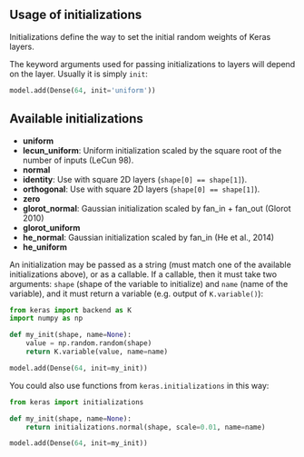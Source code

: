 
## Usage of initializations

Initializations define the way to set the initial random weights of Keras layers.

The keyword arguments used for passing initializations to layers will depend on the layer. Usually it is simply `init`:

```python
model.add(Dense(64, init='uniform'))
```

## Available initializations

- __uniform__
- __lecun_uniform__: Uniform initialization scaled by the square root of the number of inputs (LeCun 98).
- __normal__
- __identity__: Use with square 2D layers (`shape[0] == shape[1]`).
- __orthogonal__: Use with square 2D layers (`shape[0] == shape[1]`).
- __zero__
- __glorot_normal__: Gaussian initialization scaled by fan_in + fan_out (Glorot 2010)
- __glorot_uniform__
- __he_normal__: Gaussian initialization scaled by fan_in (He et al., 2014)
- __he_uniform__


An initialization may be passed as a string (must match one of the available initializations above), or as a callable.
If a callable, then it must take two arguments: `shape` (shape of the variable to initialize) and `name` (name of the variable),
and it must return a variable (e.g. output of `K.variable()`):

```python
from keras import backend as K
import numpy as np

def my_init(shape, name=None):
    value = np.random.random(shape)
    return K.variable(value, name=name)

model.add(Dense(64, init=my_init))
```

You could also use functions from `keras.initializations` in this way:

```python
from keras import initializations

def my_init(shape, name=None):
    return initializations.normal(shape, scale=0.01, name=name)

model.add(Dense(64, init=my_init))
```